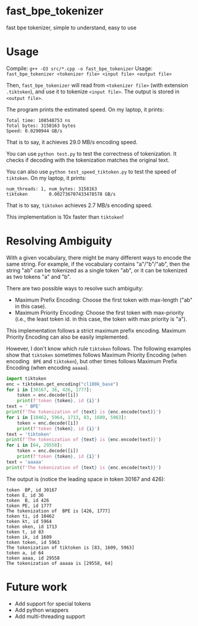 # fast_bpe_tokenizer
fast bpe tokenizer, simple to understand, easy to use

# Usage

Compile: `g++ -O3 src/*.cpp -o fast_bpe_tokenizer`
Usage: `fast_bpe_tokenizer <tokenizer file> <input file> <output file>`

Then, `fast_bpe_tokenizer` will read from `<tokenizer file>` (with extension `.tiktoken`), and use it to tokenize `<input file>`. The output is stored in `<output file>`.

The program prints the estimated speed. On my laptop, it prints:
```text
Total time: 108548753 ns
Total bytes: 3158163 bytes
Speed: 0.0290944 GB/s
```

That is to say, it achieves 29.0 MB/s encoding speed.

You can use `python test.py` to test the correctness of tokenization. It checks if decoding with the tokenization matches the original text.

You can also use `python test_speed_tiktoken.py` to test the speed of `tiktoken`. On my laptop, it prints:
```text
num_threads: 1, num_bytes: 3158163
tiktoken        0.002736707433478578 GB/s
```

That is to say, `tiktoken` achieves 2.7 MB/s encoding speed.

This implementation is 10x faster than `tiktoken`!

# Resolving Ambiguity

With a given vocabulary, there might be many different ways to encode the same string. For example, if the vocabulary contains "a"/"b"/"ab", then the string "ab" can be tokenized as a single token "ab", or it can be tokenized as two tokens "a" and "b".

There are two possible ways to resolve such ambiguity:
- Maximum Prefix Encoding: Choose the first token with max-length ("ab" in this case).
- Maximum Priority Encoding: Choose the first token with max-priority (i.e., the least token id. in this case, the token with max priority is "a").

This implementation follows a strict maximum prefix encoding. Maximum Priority Encoding can also be easily implemented.

However, I don't know which rule `tiktoken` follows. The following examples show that `tiktoken` sometimes follows Maximum Priority Encoding (when encoding ` BPE` and `tiktoken`), but other times follows Maximum Prefix Encoding (when encoding `aaaaa`).

```python
import tiktoken
enc = tiktoken.get_encoding("cl100k_base")
for i in [30167, 36, 426, 1777]:
    token = enc.decode([i])
    print(f'token {token}, id {i}')
text = ' BPE'
print(f'The tokenization of {text} is {enc.encode(text)}')
for i in [10462, 5964, 1713, 83, 1609, 5963]:
    token = enc.decode([i])
    print(f'token {token}, id {i}')
text = 'tiktoken'
print(f'The tokenization of {text} is {enc.encode(text)}')
for i in [64, 29558]:
    token = enc.decode([i])
    print(f'token {token}, id {i}')
text = 'aaaaa'
print(f'The tokenization of {text} is {enc.encode(text)}')
```

The output is (notice the leading space in token 30167 and 426):
```text
token  BP, id 30167
token E, id 36
token  B, id 426
token PE, id 1777
The tokenization of  BPE is [426, 1777]
token ti, id 10462
token kt, id 5964
token oken, id 1713
token t, id 83
token ik, id 1609
token token, id 5963
The tokenization of tiktoken is [83, 1609, 5963]
token a, id 64
token aaaa, id 29558
The tokenization of aaaaa is [29558, 64]
```

# Future work
- Add support for special tokens
- Add python wrappers
- Add multi-threading support
